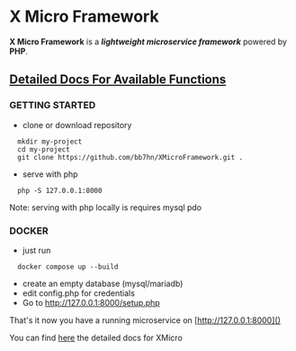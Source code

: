 # X Micro Framework

**X Micro Framework** is a ***lightweight microservice framework*** powered by **PHP**.

## [Detailed Docs For Available Functions](https://bb7hn.github.io/XMicro/)

### GETTING STARTED

- clone or download repository

```shell
  mkdir my-project
  cd my-project
  git clone https://github.com/bb7hn/XMicroFramework.git .
```
- serve with php
````shell
  php -S 127.0.0.1:8000
````
Note: serving with php locally is requires mysql pdo

### DOCKER
- just run
````shell
  docker compose up --build 
````

- create an empty database (mysql/mariadb)
- edit config.php for credentials
- Go to http://127.0.0.1:8000/setup.php

That's it now you have a running microservice on [http://127.0.0.1:8000]()

You can find [here](https://bb7hn.github.io/XMicro/) the detailed docs for XMicro